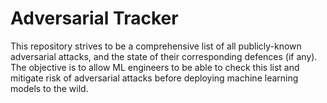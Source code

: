 # Adversarial Tracker
This repository strives to be a comprehensive list of all publicly-known adversarial attacks, and the state of their corresponding defences (if any). The objective is to allow ML engineers to be able to check this list and mitigate risk of adversarial attacks before deploying machine learning models to the wild.

